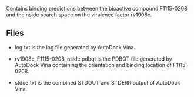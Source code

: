 Contains binding predictions between the bioactive compound F1115-0208 and the nside search space on the virulence factor rv1908c.

## Files

- log.txt is the log file generated by AutoDock Vina.

- rv1908c_F1115-0208_nside.pdbqt is the PDBQT file generated by AutoDock Vina containing the orientation and binding location of F1115-0208.

- stdoe.txt is the combined STDOUT and STDERR output of AutoDock Vina.

